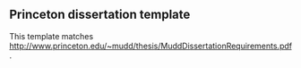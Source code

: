 ## Princeton dissertation template
This template matches http://www.princeton.edu/~mudd/thesis/MuddDissertationRequirements.pdf.
